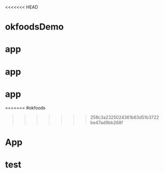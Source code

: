 <<<<<<< HEAD
# okfoodsDemo
# app
# app
# app
=======
#okfoods
>>>>>>> 258c3a2325024361b63d51b3722be47ad9bb268f
# App
# test
